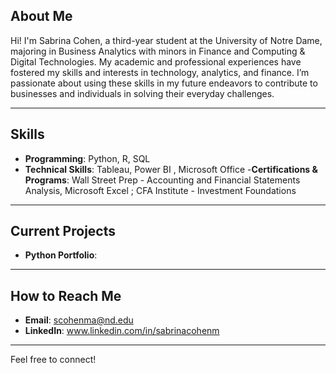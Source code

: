 ##  About Me

Hi! I'm Sabrina Cohen, a third-year student at the University of Notre Dame, majoring in Business Analytics with minors in Finance and Computing & Digital Technologies. My academic and professional experiences have fostered my skills and interests in technology, analytics, and finance. I’m passionate about using these skills in my future endeavors to contribute to businesses and individuals in solving their everyday challenges.


---

##  Skills
- **Programming**: Python, R, SQL  
- **Technical Skills**: Tableau, Power BI , Microsoft Office
-**Certifications & Programs**: Wall Street Prep - Accounting and Financial Statements Analysis, Microsoft Excel ; CFA Institute - Investment Foundations

---

##  Current Projects
- **Python Portfolio**: 

---

##  How to Reach Me
- **Email**: scohenma@nd.edu 
- **LinkedIn**: www.linkedin.com/in/sabrinacohenm

---
Feel free to connect! 
